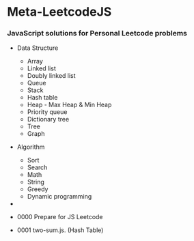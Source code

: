 # Meta-LeetcodeJS

### JavaScript solutions for Personal Leetcode problems


- Data Structure
  - Array
  - Linked list
  - Doubly linked list
  - Queue
  - Stack
  - Hash table
  - Heap - Max Heap & Min Heap
  - Priority queue
  - Dictionary tree
  - Tree
  - Graph

- Algorithm
  - Sort
  - Search
  - Math
  - String
  - Greedy
  - Dynamic programming


-

- 0000 Prepare for JS Leetcode
- 0001 two-sum.js.                                   (Hash Table)
